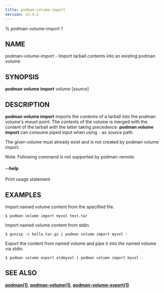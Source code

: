 ```yaml
---
title: podman-volume-import
version: v5.4.2
---
```


% podman-volume-import 1

## NAME
podman\-volume\-import - Import tarball contents into an existing podman volume

## SYNOPSIS
**podman volume import** *volume* [*source*]

## DESCRIPTION

**podman volume import** imports the contents of a tarball into the podman volume's mount point.
The contents of the volume is merged with the content of the tarball with the latter taking precedence.
**podman volume import** can consume piped input when using `-` as source path.

The given volume must already exist and is not created by podman volume import.

Note: Following command is not supported by podman-remote.

#### **--help**

Print usage statement

## EXAMPLES

Import named volume content from the specified file.
```
$ podman volume import myvol test.tar
```

Import named volume content from stdin.
```
$ gunzip -c hello.tar.gz | podman volume import myvol -
```

Export the content from named volume and pipe it into the named volume via stdin.
```
$ podman volume export oldmyvol | podman volume import myvol -
```

## SEE ALSO
**[podman(1)](podman.1.md)**, **[podman-volume(1)](podman-volume.1.md)**, **[podman-volume-export(1)](podman-volume-export.1.md)**
